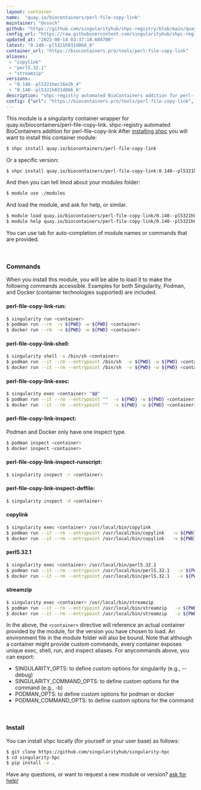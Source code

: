 ```yaml
---
layout: container
name:  "quay.io/biocontainers/perl-file-copy-link"
maintainer: "@vsoch"
github: "https://github.com/singularityhub/shpc-registry/blob/main/quay.io/biocontainers/perl-file-copy-link/container.yaml"
config_url: "https://raw.githubusercontent.com/singularityhub/shpc-registry/main/quay.io/biocontainers/perl-file-copy-link/container.yaml"
updated_at: "2023-08-14 03:37:18.684700"
latest: "0.140--pl5321h031d066_6"
container_url: "https://biocontainers.pro/tools/perl-file-copy-link"
aliases:
 - "copylink"
 - "perl5.32.1"
 - "streamzip"
versions:
 - "0.140--pl5321hec16e2b_4"
 - "0.140--pl5321h031d066_6"
description: "shpc-registry automated BioContainers addition for perl-file-copy-link"
config: {"url": "https://biocontainers.pro/tools/perl-file-copy-link", "maintainer": "@vsoch", "description": "shpc-registry automated BioContainers addition for perl-file-copy-link", "latest": {"0.140--pl5321h031d066_6": "sha256:5367f07d881e0592a2179cc8ca887866c82a9f85e569aa6ff3982f14840385f9"}, "tags": {"0.140--pl5321hec16e2b_4": "sha256:50976d5eeefdff467850f2c771b42dbab3e432d1a9692362db78beb021660366", "0.140--pl5321h031d066_6": "sha256:5367f07d881e0592a2179cc8ca887866c82a9f85e569aa6ff3982f14840385f9"}, "docker": "quay.io/biocontainers/perl-file-copy-link", "aliases": {"copylink": "/usr/local/bin/copylink", "perl5.32.1": "/usr/local/bin/perl5.32.1", "streamzip": "/usr/local/bin/streamzip"}}
---
```


This module is a singularity container wrapper for quay.io/biocontainers/perl-file-copy-link.
shpc-registry automated BioContainers addition for perl-file-copy-link
After [installing shpc](#install) you will want to install this container module:


```bash
$ shpc install quay.io/biocontainers/perl-file-copy-link
```

Or a specific version:

```bash
$ shpc install quay.io/biocontainers/perl-file-copy-link:0.140--pl5321h031d066_6
```

And then you can tell lmod about your modules folder:

```bash
$ module use ./modules
```

And load the module, and ask for help, or similar.

```bash
$ module load quay.io/biocontainers/perl-file-copy-link/0.140--pl5321h031d066_6
$ module help quay.io/biocontainers/perl-file-copy-link/0.140--pl5321h031d066_6
```

You can use tab for auto-completion of module names or commands that are provided.

<br>

### Commands

When you install this module, you will be able to load it to make the following commands accessible.
Examples for both Singularity, Podman, and Docker (container technologies supported) are included.

#### perl-file-copy-link-run:

```bash
$ singularity run <container>
$ podman run --rm  -v ${PWD} -w ${PWD} <container>
$ docker run --rm  -v ${PWD} -w ${PWD} <container>
```

#### perl-file-copy-link-shell:

```bash
$ singularity shell -s /bin/sh <container>
$ podman run --it --rm --entrypoint /bin/sh  -v ${PWD} -w ${PWD} <container>
$ docker run --it --rm --entrypoint /bin/sh  -v ${PWD} -w ${PWD} <container>
```

#### perl-file-copy-link-exec:

```bash
$ singularity exec <container> "$@"
$ podman run --it --rm --entrypoint ""  -v ${PWD} -w ${PWD} <container> "$@"
$ docker run --it --rm --entrypoint ""  -v ${PWD} -w ${PWD} <container> "$@"
```

#### perl-file-copy-link-inspect:

Podman and Docker only have one inspect type.

```bash
$ podman inspect <container>
$ docker inspect <container>
```

#### perl-file-copy-link-inspect-runscript:

```bash
$ singularity inspect -r <container>
```

#### perl-file-copy-link-inspect-deffile:

```bash
$ singularity inspect -d <container>
```


#### copylink

```bash
$ singularity exec <container> /usr/local/bin/copylink
$ podman run --it --rm --entrypoint /usr/local/bin/copylink   -v ${PWD} -w ${PWD} <container> -c " $@"
$ docker run --it --rm --entrypoint /usr/local/bin/copylink   -v ${PWD} -w ${PWD} <container> -c " $@"
```


#### perl5.32.1

```bash
$ singularity exec <container> /usr/local/bin/perl5.32.1
$ podman run --it --rm --entrypoint /usr/local/bin/perl5.32.1   -v ${PWD} -w ${PWD} <container> -c " $@"
$ docker run --it --rm --entrypoint /usr/local/bin/perl5.32.1   -v ${PWD} -w ${PWD} <container> -c " $@"
```


#### streamzip

```bash
$ singularity exec <container> /usr/local/bin/streamzip
$ podman run --it --rm --entrypoint /usr/local/bin/streamzip   -v ${PWD} -w ${PWD} <container> -c " $@"
$ docker run --it --rm --entrypoint /usr/local/bin/streamzip   -v ${PWD} -w ${PWD} <container> -c " $@"
```



In the above, the `<container>` directive will reference an actual container provided
by the module, for the version you have chosen to load. An environment file in the
module folder will also be bound. Note that although a container
might provide custom commands, every container exposes unique exec, shell, run, and
inspect aliases. For anycommands above, you can export:

 - SINGULARITY_OPTS: to define custom options for singularity (e.g., --debug)
 - SINGULARITY_COMMAND_OPTS: to define custom options for the command (e.g., -b)
 - PODMAN_OPTS: to define custom options for podman or docker
 - PODMAN_COMMAND_OPTS: to define custom options for the command

<br>

### Install

You can install shpc locally (for yourself or your user base) as follows:

```bash
$ git clone https://github.com/singularityhub/singularity-hpc
$ cd singularity-hpc
$ pip install -e .
```

Have any questions, or want to request a new module or version? [ask for help!](https://github.com/singularityhub/singularity-hpc/issues)